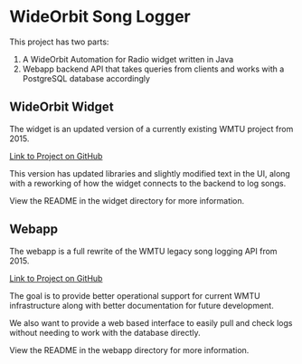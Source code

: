 # WideOrbit Song Logger

This project has two parts:

1. A WideOrbit Automation for Radio widget written in Java
2. Webapp backend API that takes queries from clients and works with a PostgreSQL database accordingly

## WideOrbit Widget

The widget is an updated version of a currently existing WMTU project from 2015.

[Link to Project on GitHub](https://github.com/WMTU/woafr-song-log)

This version has updated libraries and slightly modified text in the UI, along with a reworking of how the widget connects to the backend to log songs.

View the README in the widget directory for more information.

## Webapp

The webapp is a full rewrite of the WMTU legacy song logging API from 2015.

[Link to Project on GitHub](https://github.com/WMTU/Log)

The goal is to provide better operational support for current WMTU infrastructure along with better documentation for future development.

We also want to provide a web based interface to easily pull and check logs without needing to work with the database directly.

View the README in the webapp directory for more information.
